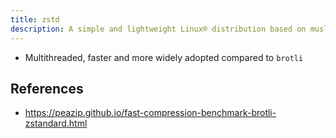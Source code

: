 ```yaml
---
title: zstd
description: A simple and lightweight Linux® distribution based on musl libc and toybox
---
```


- Multithreaded, faster and more widely adopted compared to `brotli`

## References
- https://peazip.github.io/fast-compression-benchmark-brotli-zstandard.html
